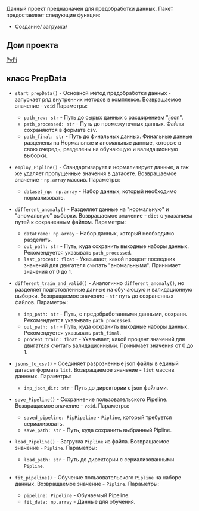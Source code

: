 Данный проект предназначен для предобработки данных. Пакет предоставляет следующие функции:
 - Создание/ загрузка/ 

## Дом проекта
<a href = "https://test.pypi.org/project/preprocess-data/0.0.8/">PyPi</a>

## класс PrepData


 - `start_prepData()` - Основной метод предобработки данных - запускает ряд внутренних методов в комплексе. Возвращаемое значение - `void`
    Параметры:
    - `path_raw: str` - Путь до сырых данных с расширением ".json".
    - `path_processed: str` - Путь до промежуточных данных. Файлы сохраняются в формате csv.
    - `path_final: str` - Путь до финальных данных. Финальные данные разделены на Нормальные и аномальные данные, которые в свою очередь, разделены на обучающую и валидационную выборки.
    

 - `employ_Pipline()` - Стандартизарует и нормализирует данные, а так же удаляет пропущенные значения в датасете. Возвращаемое значение - `np.array` массив.
    Параметры:
    - `dataset_np: np.array` - Набор данных, который необходимо нормализовать.


 - `different_anomaly()` - Разделяет данные на "нормальную" и "аномальную" выборки. Возвращаемое значение - `dict` с указанием путей к сохраненным файлом.
    Параметры:
    - `dataFrame: np.array` - Набор данных, который необходимо разделить.
    - `out_path: str` - Путь, куда сохранить выходные наборы данных. Рекомендуется указывать `path_processed`.
    - `last_procent: float` - Указывает, какой процент последних значений для двигателя считать "аномальными". Принимает значения от 0 до 1.


 - `different_train_and_valid()` - Аналогично `different_anomaly()`, но разделяет подготовленные данные на обучающую и валидационную выборки. Возвращаемое значение - `str` путь до сохраненных файлов.
    Параметры:
    - `inp_path: str` - Путь, с предобработанными данными, сохрани. Рекомендуется указывать `path_processed`.
    - `out_path: str` - Путь, куда сохранить выходные наборы данных. Рекомендуется указывать `path_final`.
    - `procent_train: float` - Указывает, какой процент значений для двигателя считать валидационными. Принимает значения от 0 до 1.


 - `jsons_to_csv()` - Соединяет разрозненные json файлы в единый датасет формата `list`. Возвращаемое значение - `list` массив даннных.
    Параметры:
    - `inp_json_dir: str` - Путь до директории с json файлами.


 - `save_Pipeline()` - Сохраннение пользовательского Pipeline. Возвращаемое значение - `void`.
    Параметры:
    - `saved_pipeline: PipPipeline` - `Pipline`, который требуется сериализовать.
    - `save_path: str` - Путь, куда сохранить выбранный Pipline.


 - `load_Pipeline()` - Загрузка `Pipline` из файла. Возвращаемое значение - `Pipline`.
    Параметры:
    - `load_path: str` - Путь до директории с сериализованными `Pipline`.


 - `fit_pipeline()` - Обучение пользовательского `Pipline` на наборе данных. Возвращаемое значение - `Pipline`.
    Параметры:
    - `pipeline: Pipeline` - Обучаемый Pipeline.
    - `fit_data: np.array` - Данные для обучения.